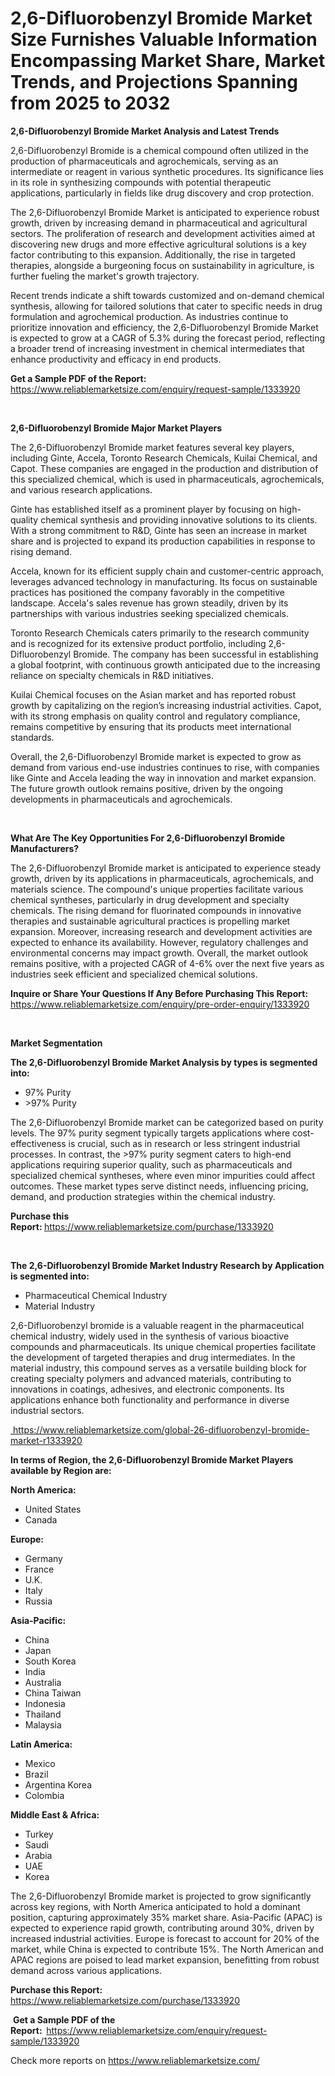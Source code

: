 <p><h1>2,6-Difluorobenzyl Bromide Market Size Furnishes Valuable Information Encompassing Market Share, Market Trends, and Projections Spanning from 2025 to 2032</h1></p><p><strong>2,6-Difluorobenzyl Bromide Market Analysis and Latest Trends</strong></p>
<p><p>2,6-Difluorobenzyl Bromide is a chemical compound often utilized in the production of pharmaceuticals and agrochemicals, serving as an intermediate or reagent in various synthetic procedures. Its significance lies in its role in synthesizing compounds with potential therapeutic applications, particularly in fields like drug discovery and crop protection.</p><p>The 2,6-Difluorobenzyl Bromide Market is anticipated to experience robust growth, driven by increasing demand in pharmaceutical and agricultural sectors. The proliferation of research and development activities aimed at discovering new drugs and more effective agricultural solutions is a key factor contributing to this expansion. Additionally, the rise in targeted therapies, alongside a burgeoning focus on sustainability in agriculture, is further fueling the market's growth trajectory.</p><p>Recent trends indicate a shift towards customized and on-demand chemical synthesis, allowing for tailored solutions that cater to specific needs in drug formulation and agrochemical production. As industries continue to prioritize innovation and efficiency, the 2,6-Difluorobenzyl Bromide Market is expected to grow at a CAGR of 5.3% during the forecast period, reflecting a broader trend of increasing investment in chemical intermediates that enhance productivity and efficacy in end products.</p></p>
<p><strong>Get a Sample PDF of the Report:&nbsp;</strong> <a href="https://www.reliablemarketsize.com/enquiry/request-sample/1333920?utm_campaign=3348&utm_medium=2&utm_source=Github&utm_content=ia&utm_term=24032025&utm_id=26-difluorobenzyl-bromide">https://www.reliablemarketsize.com/enquiry/request-sample/1333920</a></p>
<p>&nbsp;</p>
<p><strong>2,6-Difluorobenzyl Bromide Major Market Players</strong></p>
<p><p>The 2,6-Difluorobenzyl Bromide market features several key players, including Ginte, Accela, Toronto Research Chemicals, Kuilai Chemical, and Capot. These companies are engaged in the production and distribution of this specialized chemical, which is used in pharmaceuticals, agrochemicals, and various research applications.</p><p>Ginte has established itself as a prominent player by focusing on high-quality chemical synthesis and providing innovative solutions to its clients. With a strong commitment to R&D, Ginte has seen an increase in market share and is projected to expand its production capabilities in response to rising demand.</p><p>Accela, known for its efficient supply chain and customer-centric approach, leverages advanced technology in manufacturing. Its focus on sustainable practices has positioned the company favorably in the competitive landscape. Accela's sales revenue has grown steadily, driven by its partnerships with various industries seeking specialized chemicals.</p><p>Toronto Research Chemicals caters primarily to the research community and is recognized for its extensive product portfolio, including 2,6-Difluorobenzyl Bromide. The company has been successful in establishing a global footprint, with continuous growth anticipated due to the increasing reliance on specialty chemicals in R&D initiatives.</p><p>Kuilai Chemical focuses on the Asian market and has reported robust growth by capitalizing on the region’s increasing industrial activities. Capot, with its strong emphasis on quality control and regulatory compliance, remains competitive by ensuring that its products meet international standards.</p><p>Overall, the 2,6-Difluorobenzyl Bromide market is expected to grow as demand from various end-use industries continues to rise, with companies like Ginte and Accela leading the way in innovation and market expansion. The future growth outlook remains positive, driven by the ongoing developments in pharmaceuticals and agrochemicals.</p></p>
<p>&nbsp;</p>
<p><strong>What Are The Key Opportunities For 2,6-Difluorobenzyl Bromide Manufacturers?</strong></p>
<p><p>The 2,6-Difluorobenzyl Bromide market is anticipated to experience steady growth, driven by its applications in pharmaceuticals, agrochemicals, and materials science. The compound's unique properties facilitate various chemical syntheses, particularly in drug development and specialty chemicals. The rising demand for fluorinated compounds in innovative therapies and sustainable agricultural practices is propelling market expansion. Moreover, increasing research and development activities are expected to enhance its availability. However, regulatory challenges and environmental concerns may impact growth. Overall, the market outlook remains positive, with a projected CAGR of 4-6% over the next five years as industries seek efficient and specialized chemical solutions.</p></p>
<p><strong>Inquire or Share Your Questions If Any Before Purchasing This Report:</strong> <a href="https://www.reliablemarketsize.com/enquiry/pre-order-enquiry/1333920?utm_campaign=3348&utm_medium=2&utm_source=Github&utm_content=ia&utm_term=24032025&utm_id=26-difluorobenzyl-bromide">https://www.reliablemarketsize.com/enquiry/pre-order-enquiry/1333920</a></p>
<p>&nbsp;</p>
<p><strong>Market Segmentation</strong></p>
<p><strong>The 2,6-Difluorobenzyl Bromide Market Analysis by types is segmented into:</strong></p>
<p><ul><li>97% Purity</li><li>>97% Purity</li></ul></p>
<p><p>The 2,6-Difluorobenzyl Bromide market can be categorized based on purity levels. The 97% purity segment typically targets applications where cost-effectiveness is crucial, such as in research or less stringent industrial processes. In contrast, the >97% purity segment caters to high-end applications requiring superior quality, such as pharmaceuticals and specialized chemical syntheses, where even minor impurities could affect outcomes. These market types serve distinct needs, influencing pricing, demand, and production strategies within the chemical industry.</p></p>
<p><strong>Purchase this Report:&nbsp;</strong><a href="https://www.reliablemarketsize.com/purchase/1333920?utm_campaign=3348&utm_medium=2&utm_source=Github&utm_content=ia&utm_term=24032025&utm_id=26-difluorobenzyl-bromide">https://www.reliablemarketsize.com/purchase/1333920</a></p>
<p>&nbsp;</p>
<p><strong>The 2,6-Difluorobenzyl Bromide Market Industry Research by Application is segmented into:</strong></p>
<p><ul><li>Pharmaceutical Chemical Industry</li><li>Material Industry</li></ul></p>
<p><p>2,6-Difluorobenzyl bromide is a valuable reagent in the pharmaceutical chemical industry, widely used in the synthesis of various bioactive compounds and pharmaceuticals. Its unique chemical properties facilitate the development of targeted therapies and drug intermediates. In the material industry, this compound serves as a versatile building block for creating specialty polymers and advanced materials, contributing to innovations in coatings, adhesives, and electronic components. Its applications enhance both functionality and performance in diverse industrial sectors.</p></p>
<p><a href="https://www.reliablemarketsize.com/global-26-difluorobenzyl-bromide-market-r1333920?utm_campaign=3348&utm_medium=2&utm_source=Github&utm_content=ia&utm_term=24032025&utm_id=26-difluorobenzyl-bromide">&nbsp;https://www.reliablemarketsize.com/global-26-difluorobenzyl-bromide-market-r1333920</a></p>
<p><strong>In terms of Region, the 2,6-Difluorobenzyl Bromide Market Players available by Region are:</strong></p>
<p>
    <p> <strong> North America: </strong>
        <ul>
            <li>United States</li>
            <li>Canada</li>
        </ul>
        </p> 
    <p> <strong> Europe: </strong>
        <ul>
            <li>Germany</li>
            <li>France</li>
            <li>U.K.</li>
            <li>Italy</li>
            <li>Russia</li>
        </ul>
        </p> 
    <p> <strong> Asia-Pacific: </strong>
        <ul>
            <li>China</li>
            <li>Japan</li>
            <li>South Korea</li>
            <li>India</li>
            <li>Australia</li>
            <li>China Taiwan</li>
            <li>Indonesia</li>
            <li>Thailand</li>
            <li>Malaysia</li>
        </ul>
        </p> 
    <p> <strong> Latin America: </strong>
        <ul>
            <li>Mexico</li>
            <li>Brazil</li>
            <li>Argentina Korea</li>
            <li>Colombia</li>
        </ul>
        </p> 
    <p> <strong> Middle East & Africa: </strong>
        <ul>
            <li>Turkey</li>
            <li>Saudi</li>
            <li>Arabia</li>
            <li>UAE</li>
            <li>Korea</li>
        </ul>
    </p>
    </p>
<p><p>The 2,6-Difluorobenzyl Bromide market is projected to grow significantly across key regions, with North America anticipated to hold a dominant position, capturing approximately 35% market share. Asia-Pacific (APAC) is expected to experience rapid growth, contributing around 30%, driven by increased industrial activities. Europe is forecast to account for 20% of the market, while China is expected to contribute 15%. The North American and APAC regions are poised to lead market expansion, benefitting from robust demand across various applications.</p></p>
<p><strong>Purchase this Report: </strong><a href="https://www.reliablemarketsize.com/purchase/1333920?utm_campaign=3348&utm_medium=2&utm_source=Github&utm_content=ia&utm_term=24032025&utm_id=26-difluorobenzyl-bromide">https://www.reliablemarketsize.com/purchase/1333920</a></p>
<p>&nbsp;<strong>Get a Sample PDF of the Report:&nbsp;&nbsp;</strong><a href="https://www.reliablemarketsize.com/enquiry/request-sample/1333920?utm_campaign=3348&utm_medium=2&utm_source=Github&utm_content=ia&utm_term=24032025&utm_id=26-difluorobenzyl-bromide">https://www.reliablemarketsize.com/enquiry/request-sample/1333920</a></p>
<p><strong></strong></p>
<p>Check more reports on <a href="https://www.reliablemarketsize.com/?utm_campaign=3348&utm_medium=2&utm_source=Github&utm_content=ia&utm_term=24032025&utm_id=26-difluorobenzyl-bromide">https://www.reliablemarketsize.com/</a></p>
